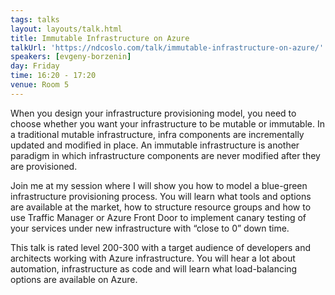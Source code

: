 ```yaml
---
tags: talks
layout: layouts/talk.html
title: Immutable Infrastructure on Azure
talkUrl: 'https://ndcoslo.com/talk/immutable-infrastructure-on-azure/'
speakers: [evgeny-borzenin]
day: Friday
time: 16:20 - 17:20
venue: Room 5
---
```

When you design your infrastructure provisioning model, you need to choose whether you want your infrastructure to be mutable or immutable.
In a traditional mutable infrastructure, infra components are incrementally updated and modified in place. An immutable infrastructure is another paradigm in which infrastructure components are never modified after they are provisioned.

Join me at my session where I will show you how to model a blue-green infrastructure provisioning process. You will learn what tools and options are available at the market, how to structure resource groups and how to use Traffic Manager or Azure Front Door to implement canary testing of your services under new infrastructure with “close to 0” down time.

This talk is rated level 200-300 with a target audience of developers and architects working with Azure infrastructure. You will hear a lot about automation, infrastructure as code and will learn what load-balancing options are available on Azure.